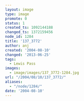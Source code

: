 ```yaml
---
layout: image
type: image
promote: 0
status: 1
created_ts: 1092144188
changed_ts: 1372159456
node_id: 1284
title: '137_3772'
author: anj
created: '2004-08-10'
changed: '2013-06-25'
tags:
  - Lewis Pass
images:
  - image/images/137_3772-1284.jpg
url: "/2004/08/10/137_3772/"
aliases:
  - "/node/1284/"
date: '2004-08-10'
---
```


